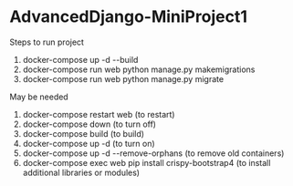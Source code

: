 # AdvancedDjango-MiniProject1

Steps to run project
1. docker-compose up -d --build
2. docker-compose run web python manage.py makemigrations
3. docker-compose run web python manage.py migrate


May be needed
1. docker-compose restart web (to restart)
2. docker-compose down (to turn off) 
3. docker-compose build (to build)   
4. docker-compose up -d (to turn on)  
5. docker-compose up -d --remove-orphans (to remove old containers)
6. docker-compose exec web pip install crispy-bootstrap4 (to install additional libraries or modules)

